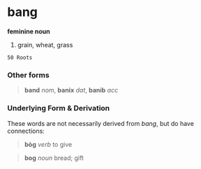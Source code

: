 bang
=====

**feminine noun**

1. grain, wheat, grass

`50 Roots`

### Other forms ###

> **band** _nom_, **banix** _dat_, **banib** _acc_

### Underlying Form & Derivation ###

These words are not necessarily derived from _bang_, but do have connections:

> **bòg** _verb_ to give

> **bog** _noun_ bread; gift
